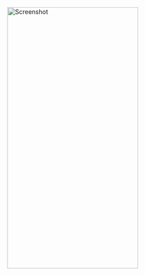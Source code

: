 <img src="https://github.com/Areeb786123/hussle/assets/56149022/ad1918fe-d7c6-498e-9b5e-4a176950c620" alt="Screenshot" width="300" height="600">

